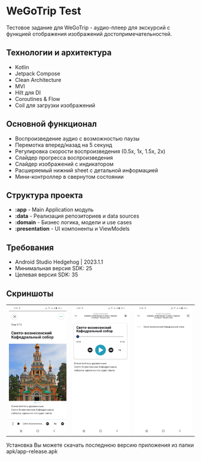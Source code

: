 # WeGoTrip Test

Тестовое задание для WeGoTrip - аудио-плеер для экскурсий с функцией отображения изображений достопримечательностей.

## Технологии и архитектура

- Kotlin
- Jetpack Compose
- Clean Architecture
- MVI
- Hilt для DI
- Coroutines & Flow
- Coil для загрузки изображений

## Основной функционал

- Воспроизведение аудио с возможностью паузы
- Перемотка вперед/назад на 5 секунд
- Регулировка скорости воспроизведения (0.5x, 1x, 1.5x, 2x)
- Слайдер прогресса воспроизведения
- Слайдер изображений с индикатором
- Расширяемый нижний sheet с детальной информацией
- Мини-контроллер в свернутом состоянии

## Структура проекта

- **:app** - Main Application модуль
- **:data** - Реализация репозиториев и data sources
- **:domain** - Бизнес логика, модели и use cases
- **:presentation** - UI компоненты и ViewModels

## Требования

- Android Studio Hedgehog | 2023.1.1
- Минимальная версия SDK: 25
- Целевая версия SDK: 35

## Скриншоты

<table>
  <tr>
    <td><img src="screenshots/main_screen.jpg" width="1080" alt="Главный экран"/></td>
    <td><img src="screenshots/player_expanded.jpg" width="1080" alt="Развернутый плеер"/></td>
    <td><img src="screenshots/steps.jpg" width="1080" alt="Список этапов"/></td>
  </tr>
</table>


Установка
Вы можете скачать последнюю версию приложения из папки apk/app-release.apk

